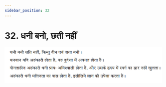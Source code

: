 ```yaml
---
sidebar_position: 32
---
```



# 32.   धनी बनो, छती नहीं

![धनी बनो, छती नहीं](../../../static/img/hindi/verse32.png)
